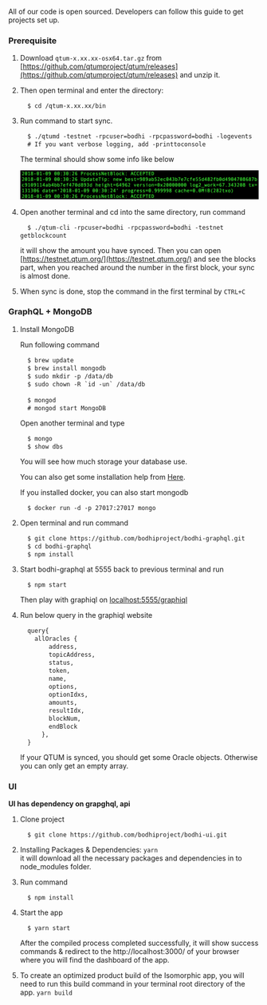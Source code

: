 
All of our code is open sourced. Developers can follow this guide to get projects set up.

### Prerequisite

1. Download `qtum-x.xx.xx-osx64.tar.gz`  from [https://github.com/qtumproject/qtum/releases](https://github.com/qtumproject/qtum/releases) and unzip it.

2. Then open terminal and enter the directory:
      
         $ cd /qtum-x.xx.xx/bin

3. Run command to start sync.

         $ ./qtumd -testnet -rpcuser=bodhi -rpcpassword=bodhi -logevents 
         # If you want verbose logging, add -printtoconsole

      The terminal should show some info like below

      ![img](img/sync_screenshot.png)

4. Open another terminal and cd into the same directory, run command

         $ ./qtum-cli -rpcuser=bodhi -rpcpassword=bodhi -testnet getblockcount       

      it will show the amount you have synced. Then you can open [https://testnet.qtum.org/](https://testnet.qtum.org/) and see the blocks part, when you reached around the number in the first block, your sync is almost done.

5. When sync is done, stop the command in the first terminal by `CTRL+C`

### GraphQL + MongoDB

1. Install MongoDB

      Run following command 

         $ brew update
         $ brew install mongodb
         $ sudo mkdir -p /data/db
         $ sudo chown -R `id -un` /data/db

         $ mongod
         # mongod start MongoDB   

      Open another terminal and type 

         $ mongo
         $ show dbs

      You will see how much storage your database use.

      You can also get some installation help from [Here](https://docs.mongodb.com/manual/administration/install-community/).                

      If you installed docker, you can also start mongodb 

         $ docker run -d -p 27017:27017 mongo


2. Open terminal and run command

         $ git clone https://github.com/bodhiproject/bodhi-graphql.git
         $ cd bodhi-graphql
         $ npm install

3. Start bodhi-graphql at 5555 back to previous terminal and run
         
         $ npm start

      Then play with graphiql on [localhost:5555/graphiql](localhost:5555/graphiql)

4. Run below query in the graphiql website

         query{
           allOracles {
               address,
               topicAddress,
               status,
               token,
               name,
               options,
               optionIdxs,
               amounts,
               resultIdx,
               blockNum,
               endBlock
             },
         }

      If your QTUM is synced, you should get some Oracle objects. Otherwise you can only get an empty array.

### UI

   **UI has dependency on grapghql, api**

1. Clone project

         $ git clone https://github.com/bodhiproject/bodhi-ui.git

2. Installing Packages & Dependencies: `yarn`   
   it will download all the necessary packages and dependencies in to node_modules folder.

3. Run command

         $ npm install

4. Start the app 

         $ yarn start

      After the compiled process completed successfully, it will show success commands & redirect to the http://localhost:3000/ of your browser where you will find the dashboard of the app.

5. To create an optimized product build of the Isomorphic app, you will need to run this build command in your terminal root directory of the app. `yarn build`
